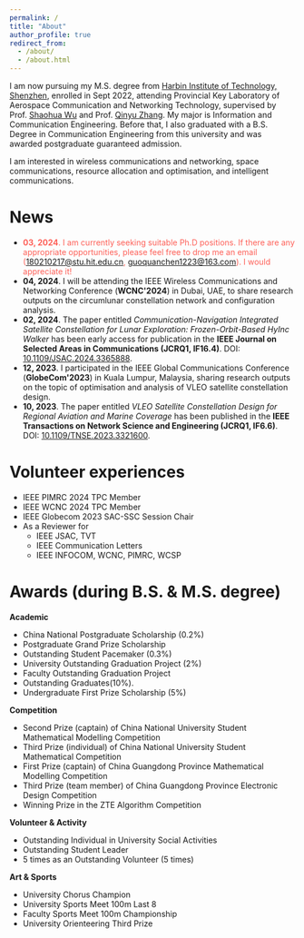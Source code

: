 ```yaml
---
permalink: /
title: "About"
author_profile: true
redirect_from: 
  - /about/
  - /about.html
---
```


I am now pursuing my M.S. degree from [Harbin Institute of Technology, Shenzhen](http://en.hitsz.edu.cn/), enrolled in Sept 2022, attending Provincial Key Laboratory of Aerospace Communication and Networking Technology, supervised by Prof. [Shaohua Wu](http://faculty.hitsz.edu.cn/wushaohua) and Prof. [Qinyu Zhang](https://faculty.hitsz.edu.cn/zhangqinyu). My major is Information and Communication Engineering. Before that, I also graduated with a B.S. Degree in Communication Engineering from this university and was awarded postgraduate guaranteed admission.

I am interested in wireless communications and networking, space communications, resource allocation and optimisation, and intelligent communications.

News
======

- <span style="color:#FE6058">**03, 2024**. I am currently seeking suitable Ph.D positions. If there are any appropriate opportunities, please feel free to drop me an email (</span>[180210217@stu.hit.edu.cn]()<span style="color:#FE6058">,</span> [guoquanchen1223@163.com]()<span style="color:#FE6058">). I would appreciate it!</span>
- **04, 2024**. I will be attending the IEEE Wireless Communications and Networking Conference (**WCNC'2024**) in Dubai, UAE, to share research outputs on the circumlunar constellation network and configuration analysis.
- **02, 2024**. The paper entitled *Communication-Navigation Integrated Satellite Constellation for Lunar Exploration: Frozen-Orbit-Based HyInc Walker* has been early access for publication in the **IEEE Journal on Selected Areas in Communications (JCRQ1, IF16.4)**. DOI: [10.1109/JSAC.2024.3365888](https://ieeexplore.ieee.org/document/10436138/). 
- **12, 2023**. I participated in the IEEE Global Communications Conference (**GlobeCom'2023**) in Kuala Lumpur, Malaysia, sharing research outputs on the topic of optimisation and analysis of VLEO satellite constellation design.
- **10, 2023**. The paper entitled *VLEO Satellite Constellation Design for Regional Aviation and Marine Coverage* has been published in the **IEEE Transactions on Network Science and Engineering (JCRQ1, IF6.6)**. DOI: [10.1109/TNSE.2023.3321600](https://ieeexplore.ieee.org/document/10269648). 


Volunteer experiences
======
- IEEE PIMRC 2024 TPC Member
- IEEE WCNC 2024 TPC Member
- IEEE Globecom 2023 SAC-SSC Session Chair
- As a Reviewer for
  - IEEE JSAC, TVT
  - IEEE Communication Letters
  - IEEE INFOCOM, WCNC, PIMRC, WCSP


Awards (during B.S. & M.S. degree)
======
**Academic**
- China National Postgraduate Scholarship (0.2%)
- Postgraduate Grand Prize Scholarship
- Outstanding Student Pacemaker (0.3%)
- University Outstanding Graduation Project (2%)
- Faculty Outstanding Graduation Project
- Outstanding Graduates(10%).
- Undergraduate First Prize Scholarship (5%)

**Competition**
- Second Prize (captain) of China National University Student Mathematical Modelling Competition
- Third Prize (individual) of China National University Student Mathematical Competition
- First Prize (captain) of China Guangdong Province Mathematical Modelling Competition
- Third Prize (team member) of China Guangdong Province Electronic Design Competition
- Winning Prize in the ZTE Algorithm Competition

**Volunteer & Activity**
- Outstanding Individual in University Social Activities
- Outstanding Student Leader
- 5 times as an Outstanding Volunteer (5 times)
  
**Art & Sports**  
- University Chorus Champion
- University Sports Meet 100m Last 8
- Faculty Sports Meet 100m Championship
- University Orienteering Third Prize